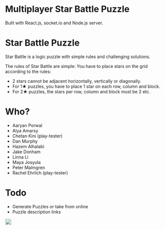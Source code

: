 # Multiplayer Star Battle Puzzle

Built with React.js, socket.io and Node.js server.

# Star Battle Puzzle

Star Battle is a logic puzzle with simple rules and challenging solutions.

The rules of Star Battle are simple:
You have to place stars on the grid according to the rules:
- 2 stars cannot be adjacent horizontally, vertically or diagonally.
- For 1★ puzzles, you have to place 1 star on each row, column and block.
- For 2★ puzzles, the stars per row, column and block must be 2 etc.

# Who?

  * Aaryan Porwal
  * Alya Amarsy
  * Chetan Kini (play-tester)
  * Dan Murphy
  * Hazem Alhalabi
  * Jake Donham
  * Linna Li
  * Maya Josyula
  * Peter Malmgren
  * Rachel Ehrlich (play-tester)

# Todo

  * Generate Puzzles or take from online
  * Puzzle description links
 
<a href='http://www.recurse.com' title='Made with love at the Recurse Center'><img src='https://cloud.githubusercontent.com/assets/2883345/11325206/336ea5f4-9150-11e5-9e90-d86ad31993d8.png' height='20px'/></a>

